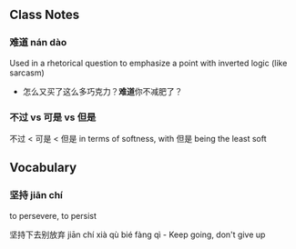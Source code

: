 
## Class Notes

### 难道 nán dào

Used in a rhetorical question to emphasize a point with inverted logic (like sarcasm)

- 怎么又买了这么多巧克力？**难道**你不减肥了？

### 不过 vs 可是 vs 但是

不过 < 可是 < 但是 in terms of softness, with 但是 being the least soft

## Vocabulary

### 坚持 jiān chí

to persevere, to persist

坚持下去别放弃 jiān chí xià qù bié fàng qì - Keep going, don't give up
